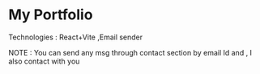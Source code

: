 # My Portfolio

Technologies :
               React+Vite ,Email sender
            
NOTE : You can send any msg through contact section by email Id and , I also contact with you